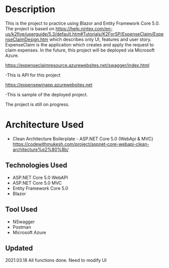 # Description
This is the project to practice using Blazor and Entity Framework Core 5.0. The project is based on https://help.nintex.com/en-us/k2five/userguide/5.3/default.htm#Tutorials/K2ForSP/ExpenseClaim/ExpenseClaimDesign.htm which describes only UI, features and user story.
ExpenseClaim is the application which creates and apply the request to claim expenses.
In the future, this project will be deployed via Microsoft Azure.

https://expenseclaimresource.azurewebsites.net/swagger/index.html

-This is API for this project

https://expensewinapp.azurewebsites.net

-This is sample of the deployed project.



The project is still on progress.

# Architecture Used
- Clean Architecture Boilerplate - ASP.NET Core 5.0 (WebApi & MVC) https://codewithmukesh.com/project/aspnet-core-webapi-clean-architecture%e2%80%8b/

## Technologies Used
- ASP.NET Core 5.0 WebAPI
- ASP.NET Core 5.0 MVC
- Entity Framework Core 5.0
- Blazor

## Tool Used
- NSwagger
- Postman
- Microsoft Azure

## Updated
2021.03.18 All functions done. Need to modify UI
